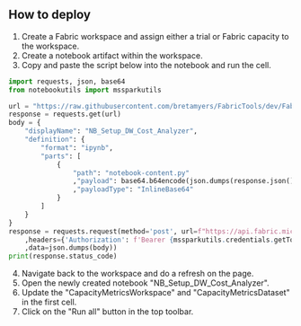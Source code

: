 ## How to deploy

1. Create a Fabric workspace and assign either a trial or Fabric capacity to the workspace.
2. Create a notebook artifact within the workspace.
3. Copy and paste the script below into the notebook and run the cell.
```python
import requests, json, base64
from notebookutils import mssparkutils

url = "https://raw.githubusercontent.com/bretamyers/FabricTools/dev/FabricDWQueryCostAnalyzer/src/NB_Setup_DW_Cost_Analyzer.ipynb"
response = requests.get(url)
body = {
    "displayName": "NB_Setup_DW_Cost_Analyzer",
    "definition": {
        "format": "ipynb",
        "parts": [
            {
                "path": "notebook-content.py"
                ,"payload": base64.b64encode(json.dumps(response.json()).encode('utf-8')).decode('utf-8')
                ,"payloadType": "InlineBase64"
            }
        ]
    }
}
response = requests.request(method='post', url=f"https://api.fabric.microsoft.com/v1/workspaces/{spark.conf.get('trident.workspace.id')}/notebooks"
    ,headers={'Authorization': f'Bearer {mssparkutils.credentials.getToken("pbi")}', "Content-Type": "application/json"}
    ,data=json.dumps(body))
print(response.status_code)
```
4. Navigate back to the workspace and do a refresh on the page. 
5. Open the newly created notebook "NB_Setup_DW_Cost_Analyzer".
6. Update the "CapacityMetricsWorkspace" and "CapacityMetricsDataset" in the first cell.
7. Click on the "Run all" button in the top toolbar.